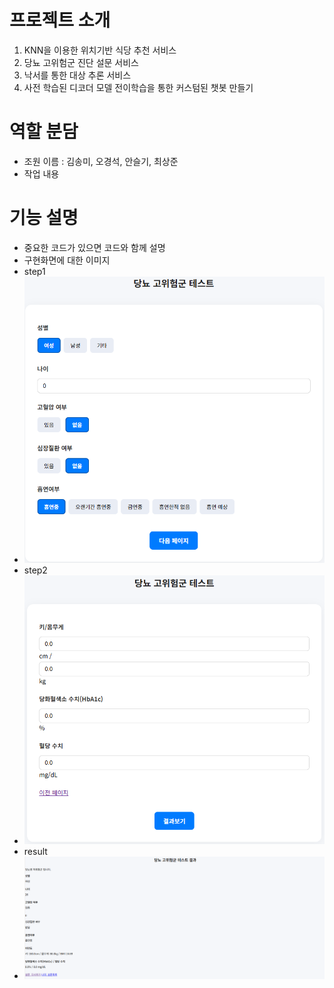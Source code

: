 # 프로젝트 소개
1. KNN을 이용한 위치기반 식당 추천 서비스
2. 당뇨 고위험군 진단 설문 서비스
3. 낙서를 통한 대상 추론 서비스
4. 사전 학습된 디코더 모델 전이학습을 통한 커스텀된 챗봇 만들기


# 역할 분담
- 조원 이름 : 김송미, 오경석, 안슬기, 최상준
- 작업 내용


# 기능 설명
- 중요한 코드가 있으면 코드와 함께 설명
- 구현화면에 대한 이미지
- step1
- ![img.png](img.png)
- step2
- ![img_1.png](img_1.png)
- result
- ![img_2.png](img_2.png)